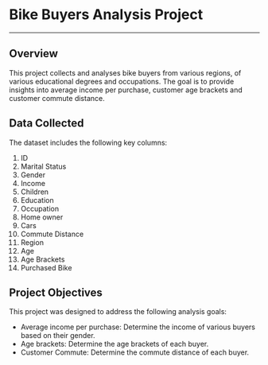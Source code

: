 # Bike Buyers Analysis Project
---

## Overview
This project collects and analyses bike buyers from various regions, of various educational degrees and occupations. The goal is to provide insights into average income per purchase, customer age brackets and customer commute distance. 

## Data Collected
The dataset includes the following key columns:
  1. ID
  2. Marital Status
  3. Gender
  4. Income
  5. Children
  6. Education
  7. Occupation
  8. Home owner
  9. Cars
  10. Commute Distance
  11. Region
  12. Age
  13. Age Brackets
  14. Purchased Bike

## Project Objectives
This project was designed to address the following analysis goals:

- Average income per purchase: Determine the income of various buyers based on their gender.
- Age brackets: Determine the age brackets of each buyer.
- Customer Commute: Determine the commute distance of each buyer.

##
``` Commute distance for each purchase.
